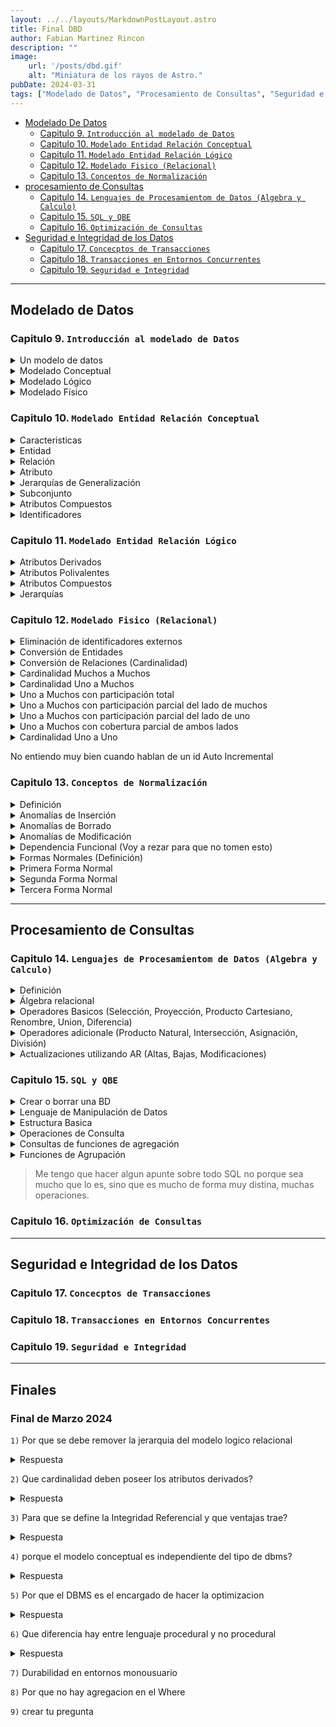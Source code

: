 ```yaml
---
layout: ../../layouts/MarkdownPostLayout.astro
title: Final DBD
author: Fabian Martinez Rincon
description: ""
image:
    url: '/posts/dbd.gif'
    alt: "Miniatura de los rayos de Astro."
pubDate: 2024-03-31
tags: ["Modelado de Datos", "Procesamiento de Consultas", "Seguridad e Integridad de los Datos"]
---
```


- [Modelado De Datos](#modelado-de-datos)
    - [Capitulo 9. `Introducción al modelado de Datos`](#capitulo-9-introducción-al-modelado-de-datos)
    - [Capitulo 10. `Modelado Entidad Relación Conceptual`](#capitulo-10-modelado-entidad-relación-conceptual)
    - [Capitulo 11. `Modelado Entidad Relación Lógico`](#capitulo-11-modelado-entidad-relación-lógico)
    - [Capitulo 12. `Modelado Fisico (Relacional)`](#capitulo-12-modelado-fisico-relacional)
    - [Capitulo 13. `Conceptos de Normalización`](#capitulo-13-conceptos-de-normalización)
- [procesamiento de Consultas](#procesamiento-de-consultas)
    - [Capitulo 14. `Lenguajes de Procesamientom de Datos (Algebra y Calculo)`](#capitulo-14-lenguajes-de-procesamientom-de-datos-algebra-y-calculo)
    - [Capitulo 15. `SQL y QBE`](#capitulo-15-sql-y-qbe)
    - [Capitulo 16. `Optimización de Consultas`](#capitulo-16-optimización-de-consultas)
- [Seguridad e Integridad de los Datos](#seguridad-e-integridad-de-los-datos)
    - [Capitulo 17. `Concecptos de Transacciones`](#capitulo-17-concecptos-de-transacciones)
    - [Capitulo 18. `Transacciones en Entornos Concurrentes`](#capitulo-18-transacciones-en-entornos-concurrentes)
    - [Capitulo 19. `Seguridad e Integridad`](#capitulo-19-seguridad-e-integridad)

---

## Modelado de Datos

### Capitulo 9. `Introducción al modelado de Datos`

<details><summary>Un modelo de datos</summary>

Es un conjunto de herramientas conceptuales que permiten describir la información que es necesaria administrar para un SI (Sistema de Información),
las relaciones existen entre estos datos, la semántica asociada y las restricciones de consistencia
</details>

<details><summary>Modelado Conceptual</summary>

Es desarrollado durante la etapa de adquisición de conocimiento del problema; el analista se independiza del tipo de SGBD (Sistema de Gestión de Bases de Datos) a utilizar y, por consiguiente, dedl producto de mercado. Así, el modelo conceptual se desarrolla independientemente de su implementación final.
</details>

<details><summary>Modelado Lógico</summary>

El analista debe determinar el tipo de SGBD, debido a que las decisiones que debe tomar dependen de esa elección.
</details>

<details><summary>Modelado Físico</summary>

Es necesario tomar decisiones específicas. Estas últimas tienen que ver con el producto de mercado a utilizar, es decir, el SGBD específico.
</details>

### Capitulo 10. `Modelado Entidad Relación Conceptual`

<details><summary>Caracteristicas</summary>


![image](https://github.com/Fabian-Martinez-Rincon/FOD/assets/55964635/b693153b-0d1c-4a6a-84d3-528d050c74dc)
</details>

<details><summary>Entidad</summary>


![image](https://github.com/Fabian-Martinez-Rincon/FOD/assets/55964635/b6d63f29-0df5-4547-a9bb-8572e04c8871)
![image](https://github.com/Fabian-Martinez-Rincon/FOD/assets/55964635/526eb338-f35e-43ac-b650-d947aa1decc5)
</details>

<details><summary>Relación</summary>

![image](https://github.com/Fabian-Martinez-Rincon/FOD/assets/55964635/e04df4dc-cf37-4800-929b-e1a5d6458048)

#### Ejemplos

![image](https://github.com/Fabian-Martinez-Rincon/FOD/assets/55964635/537b9876-f60f-425c-bc18-6b18c9eebe2c)
</details>

<details><summary>Atributo</summary>

![image](https://github.com/Fabian-Martinez-Rincon/FOD/assets/55964635/3a047ef6-5ae3-41d2-aac6-aece47c70756)

#### Ejemplo

![image](https://github.com/Fabian-Martinez-Rincon/FOD/assets/55964635/66cd70e8-0e74-461e-8fb7-2a8252f450e5)

#### Cardinalidades

![image](https://github.com/Fabian-Martinez-Rincon/FOD/assets/55964635/00f4c0a0-2d1f-4574-9a01-273916b8a596)
</details>

<details><summary>Jerarquías de Generalización</summary>

![image](https://github.com/Fabian-Martinez-Rincon/FOD/assets/55964635/c89b332b-8d0e-40e2-bf6f-20a3de2bd7ba)

#### Ejemplo

![image](https://github.com/Fabian-Martinez-Rincon/FOD/assets/55964635/c2cf7bb0-a514-4cf4-a64e-9b94a0728bc8)

</details>

<details><summary>Subconjunto</summary>

![image](https://github.com/Fabian-Martinez-Rincon/FOD/assets/55964635/882e35f7-e4c0-4860-bb28-a158eff5aceb)

#### Ejemplo

![image](https://github.com/Fabian-Martinez-Rincon/FOD/assets/55964635/3b8787ff-24ad-4f3b-b88d-652fa366ced6)

</details>

<details><summary>Atributos Compuestos</summary>

![image](https://github.com/Fabian-Martinez-Rincon/FOD/assets/55964635/96cff147-7eec-4092-9eb9-2d3b98b553c8)

#### Ejemplo

![image](https://github.com/Fabian-Martinez-Rincon/FOD/assets/55964635/f87b9c7e-e7ad-4723-b4de-9cc55a463979)

</details>

<details><summary>Identificadores</summary>

![image](https://github.com/Fabian-Martinez-Rincon/FOD/assets/55964635/a5af9c52-03aa-4ac8-b074-20cf2301cc74)
![image](https://github.com/Fabian-Martinez-Rincon/Fabian-Martinez-Rincon/assets/55964635/fac1b82f-a829-40ea-bc7d-d3a082703736)

#### Identificador Simple

![image](https://github.com/Fabian-Martinez-Rincon/Fabian-Martinez-Rincon/assets/55964635/150e09dd-b1cb-400c-bea1-2b89513dfdcb)

#### Identificador Compuesto

![image](https://github.com/Fabian-Martinez-Rincon/Fabian-Martinez-Rincon/assets/55964635/0e67bd94-1dec-4c76-b31a-70d1e7e8e1f2)

#### Identificador Externo

![image](https://github.com/Fabian-Martinez-Rincon/Fabian-Martinez-Rincon/assets/55964635/7b0f32b0-4423-4cdc-abc2-3fb653fc3a64)

</details>

### Capitulo 11. `Modelado Entidad Relación Lógico`

<details><summary>Atributos Derivados</summary>

![image](https://github.com/Fabian-Martinez-Rincon/Fabian-Martinez-Rincon/assets/55964635/b2560676-d61d-4153-b785-8f9abd6f5196)
</details>


<details><summary>Atributos Polivalentes</summary>

![image](https://github.com/Fabian-Martinez-Rincon/Fabian-Martinez-Rincon/assets/55964635/5fe85d5c-e6e6-43d5-84f6-d942ed97f6ad)

#### Ejemplo de como deberian verse los atributos polivalentes

![image](https://github.com/Fabian-Martinez-Rincon/Fabian-Martinez-Rincon/assets/55964635/b5f8aea3-9115-4a83-b097-6e48ade4ba64)

</details>

<details><summary>Atributos Compuestos</summary>

![image](https://github.com/Fabian-Martinez-Rincon/Fabian-Martinez-Rincon/assets/55964635/a045d635-b49e-4021-a781-b06ccbcb284c)
![image](https://github.com/Fabian-Martinez-Rincon/Fabian-Martinez-Rincon/assets/55964635/370263c7-7898-490e-bde8-2f3592755181)
![image](https://github.com/Fabian-Martinez-Rincon/Fabian-Martinez-Rincon/assets/55964635/fed015d7-a5e6-40e1-a3ef-5ddd19ee19db)
</details>

<details><summary>Jerarquías</summary>

![image](https://github.com/Fabian-Martinez-Rincon/Fabian-Martinez-Rincon/assets/55964635/60cce5aa-f12a-4884-a759-e7fe924dd0dd)
![image](https://github.com/Fabian-Martinez-Rincon/Fabian-Martinez-Rincon/assets/55964635/1e50b6b5-658c-4e01-be7d-4ee1b1124e40)

### Primer Ejemplo de Relacion de Jerarquia (P-E)

<table><td>

![image](https://github.com/Fabian-Martinez-Rincon/Fabian-Martinez-Rincon/assets/55964635/23066141-5b6b-4b2c-994e-490d0cb6c2a0)
</td><td>

![image](https://github.com/Fabian-Martinez-Rincon/Fabian-Martinez-Rincon/assets/55964635/94051a04-c275-4ac3-862c-08a5cfd9bda1)
</td></table>

#### Sobre el mismo ejemplo pero aplicando la 3ra opción

![image](https://github.com/Fabian-Martinez-Rincon/Fabian-Martinez-Rincon/assets/55964635/b725c0bc-9dad-4de6-88fd-b5af84806a7d)

### Segundo Ejemplo de Relacion de Jerarquia (T-E) 

![image](https://github.com/Fabian-Martinez-Rincon/Fabian-Martinez-Rincon/assets/55964635/e2ee215f-363b-4bdc-a1da-3304ede7a604)

#### Resolución con la 3era opción

Las otras dos opciones aunque se pueden aplicar, no son rentables en este caso ya que perdemos mucha legibilidad y mantenibilidad en el modelo.

![image](https://github.com/Fabian-Martinez-Rincon/Fabian-Martinez-Rincon/assets/55964635/2a562884-b811-4fa3-9c49-34f56af4c521)

</details>

### Capitulo 12. `Modelado Fisico (Relacional)`

<details><summary>Eliminación de identificadores externos</summary>

![image](https://github.com/Fabian-Martinez-Rincon/Fabian-Martinez-Rincon/assets/55964635/f5b486ac-c482-4d37-8928-ca9c070480fc)

<table><td>

![image](https://github.com/Fabian-Martinez-Rincon/Fabian-Martinez-Rincon/assets/55964635/ddacd0b4-ebbf-4f3f-8b49-14fdf1701cae)
</td><td>

![image](https://github.com/Fabian-Martinez-Rincon/Fabian-Martinez-Rincon/assets/55964635/3ee482c9-9b62-42f8-8072-9d61088e80ae)
</td></table>
</details>

<details><summary>Conversión de Entidades</summary>

![image](https://github.com/Fabian-Martinez-Rincon/Fabian-Martinez-Rincon/assets/55964635/96bcdbd2-122f-4240-8e6a-ba3accaabf5d)
![image](https://github.com/Fabian-Martinez-Rincon/Fabian-Martinez-Rincon/assets/55964635/e46fb735-5e36-41a2-ab26-1f5c6b41d2eb)
![image](https://github.com/Fabian-Martinez-Rincon/Fabian-Martinez-Rincon/assets/55964635/f624fa1c-5f5b-4c9f-aa50-d65927167c85)
![image](https://github.com/Fabian-Martinez-Rincon/Fabian-Martinez-Rincon/assets/55964635/b5095bcc-2777-475b-a8b6-b0e637966d0b)
![image](https://github.com/Fabian-Martinez-Rincon/Fabian-Martinez-Rincon/assets/55964635/847f4d34-39bf-4725-af39-ce1114bc7e50)
</details>

<details><summary>Conversión de Relaciones (Cardinalidad)</summary>

![image](https://github.com/Fabian-Martinez-Rincon/Fabian-Martinez-Rincon/assets/55964635/2319e63c-0211-45f9-8407-3fb969f33392)
</details>

<details><summary>Cardinalidad Muchos a Muchos</summary>

![image](https://github.com/Fabian-Martinez-Rincon/Fabian-Martinez-Rincon/assets/55964635/f1237f7d-cdb2-42f2-9902-1b58d844eb2d)
![image](https://github.com/Fabian-Martinez-Rincon/Fabian-Martinez-Rincon/assets/55964635/4775229c-d4c1-41bf-b449-94cf22d3ec95)
</details>

<details><summary>Cardinalidad Uno a Muchos</summary>

![image](https://github.com/Fabian-Martinez-Rincon/Fabian-Martinez-Rincon/assets/55964635/8e04e746-fac7-4f47-90b7-437150b9bfb2)
</details>

<details><summary>Uno a Muchos con participación total</summary>

![image](https://github.com/Fabian-Martinez-Rincon/Fabian-Martinez-Rincon/assets/55964635/5a0d9073-8a69-4e60-ad3f-94cbff645cf3)
![image](https://github.com/Fabian-Martinez-Rincon/Fabian-Martinez-Rincon/assets/55964635/9b6d6e8c-f63a-4cf8-a72c-7fef727d861e)
![image](https://github.com/Fabian-Martinez-Rincon/Fabian-Martinez-Rincon/assets/55964635/a9406746-8f58-44d3-ac11-2d0b7bfbded3)
</details>

<details><summary>Uno a Muchos con participación parcial del lado de muchos</summary>

![image](https://github.com/Fabian-Martinez-Rincon/Fabian-Martinez-Rincon/assets/55964635/5f35607f-9fbf-4c21-89a0-bc37bede0377)
![image](https://github.com/Fabian-Martinez-Rincon/Fabian-Martinez-Rincon/assets/55964635/5a410b48-90de-44d2-8ab1-4724472ddedf)
![image](https://github.com/Fabian-Martinez-Rincon/Fabian-Martinez-Rincon/assets/55964635/c40ebe41-3b33-4c43-aec7-3bb097a0bd11)
</details>

<details><summary>Uno a Muchos con participación parcial del lado de uno</summary>

![image](https://github.com/Fabian-Martinez-Rincon/Fabian-Martinez-Rincon/assets/55964635/b38d61b6-843e-4e18-a836-8acf6d0246f7)
![image](https://github.com/Fabian-Martinez-Rincon/Fabian-Martinez-Rincon/assets/55964635/15569a2c-9c1b-46b1-b221-59f19c29c9ac)
![image](https://github.com/Fabian-Martinez-Rincon/Fabian-Martinez-Rincon/assets/55964635/c3aaf951-f3ba-4298-8566-8b77ab0424e2)
![image](https://github.com/Fabian-Martinez-Rincon/Fabian-Martinez-Rincon/assets/55964635/71cfb10a-32ab-4cfc-945b-92a2161b04d4)
</details>

<details><summary>Uno a Muchos con cobertura parcial de ambos lados</summary>

![image](https://github.com/Fabian-Martinez-Rincon/Fabian-Martinez-Rincon/assets/55964635/019dd03e-6dcc-487d-a3e5-ffecaf0a7ce0)
</details>

<details><summary>Cardinalidad Uno a Uno</summary>

![image](https://github.com/Fabian-Martinez-Rincon/Fabian-Martinez-Rincon/assets/55964635/3caa6244-05bf-41f1-8c45-dc7ca81a8a4f)
![image](https://github.com/Fabian-Martinez-Rincon/Fabian-Martinez-Rincon/assets/55964635/b7d40c38-df13-430e-9893-ab62179ba856)
![image](https://github.com/Fabian-Martinez-Rincon/Fabian-Martinez-Rincon/assets/55964635/fe282b50-14da-4cea-acc9-5cdb238b007a)
</details>

No entiendo muy bien cuando hablan de un id Auto Incremental

### Capitulo 13. `Conceptos de Normalización`

<details><summary>Definición</summary>

![image](https://github.com/Fabian-Martinez-Rincon/Fabian-Martinez-Rincon/assets/55964635/10312851-8abf-4ca3-a73c-4a395518219a)
</details>

<details><summary>Anomalías de Inserción</summary>

![image](https://github.com/Fabian-Martinez-Rincon/Fabian-Martinez-Rincon/assets/55964635/37192650-6f13-4903-87ab-a354f2d64ce0)
![image](https://github.com/Fabian-Martinez-Rincon/Fabian-Martinez-Rincon/assets/55964635/96d234ac-158e-4f7a-b136-c00a3a8338f1)
![image](https://github.com/Fabian-Martinez-Rincon/Fabian-Martinez-Rincon/assets/55964635/5c4096e8-7bfb-4568-a89d-cd9a9147f723)
</details>

<details><summary>Anomalías de Borrado</summary>

![image](https://github.com/Fabian-Martinez-Rincon/Fabian-Martinez-Rincon/assets/55964635/40bb4730-2c35-4d47-9928-5c73e5d0accb)
![image](https://github.com/Fabian-Martinez-Rincon/Fabian-Martinez-Rincon/assets/55964635/96d234ac-158e-4f7a-b136-c00a3a8338f1)
</details>

<details><summary>Anomalías de Modificación</summary>

![image](https://github.com/Fabian-Martinez-Rincon/Fabian-Martinez-Rincon/assets/55964635/3dfc3b3e-d372-461b-8bdc-6fe7337b6b55)
![image](https://github.com/Fabian-Martinez-Rincon/Fabian-Martinez-Rincon/assets/55964635/96d234ac-158e-4f7a-b136-c00a3a8338f1)
</details>

<details><summary>Dependencia Funcional (Voy a rezar para que no tomen esto)</summary>
<img src='https://media.giphy.com/media/v1.Y2lkPTc5MGI3NjExajhmb2ViYTQ4MTd3Z25nYWU2Y2N2OTV2Mm1sa2E1YXZxemtqNTN4dSZlcD12MV9pbnRlcm5hbF9naWZfYnlfaWQmY3Q9Zw/1yMQsiA60rrjMD3vSk/giphy.gif'>
</details>

<details><summary>Formas Normales (Definición)</summary>

![image](https://github.com/Fabian-Martinez-Rincon/Fabian-Martinez-Rincon/assets/55964635/5fc57b5c-bb4f-4387-866d-930ea28c39f2)
</details>

<details><summary>Primera Forma Normal</summary>

![image](https://github.com/Fabian-Martinez-Rincon/Fabian-Martinez-Rincon/assets/55964635/4805cd4d-bcb4-4ffd-8cca-3fc2d0df7b3a)
![image](https://github.com/Fabian-Martinez-Rincon/Fabian-Martinez-Rincon/assets/55964635/6f30c8c2-0376-49b0-a314-481a9123ce98)
</details>

<details><summary>Segunda Forma Normal</summary>

![image](https://github.com/Fabian-Martinez-Rincon/Fabian-Martinez-Rincon/assets/55964635/a8d2b6b5-0c83-4acf-8f19-e3a30aa36395)
</details>

<details><summary>Tercera Forma Normal</summary>

![image](https://github.com/Fabian-Martinez-Rincon/Fabian-Martinez-Rincon/assets/55964635/ab047be1-97c9-46a7-91ef-39166a44d480)
![image](https://github.com/Fabian-Martinez-Rincon/Fabian-Martinez-Rincon/assets/55964635/faf87410-e7d0-4238-9d58-8fa0856dd802)
![image](https://github.com/Fabian-Martinez-Rincon/Fabian-Martinez-Rincon/assets/55964635/95ee5640-dd54-4c19-8903-6f65b683e091)
![image](https://github.com/Fabian-Martinez-Rincon/Fabian-Martinez-Rincon/assets/55964635/7c0da7d4-a847-4f1a-9705-3d8215a5fa04)
</details>

---

## Procesamiento de Consultas

### Capitulo 14. `Lenguajes de Procesamientom de Datos (Algebra y Calculo)`

<details><summary>Definición</summary>

Los lenguajes de procesamiento de datos permiten operar con la información contenida en una BD

![image](https://github.com/Fabian-Martinez-Rincon/Fabian-Martinez-Rincon/assets/55964635/ebaabdb3-8079-41ab-89c7-e11d47d16135)

</details>

<details><summary>Álgebra relacional</summary>

![image](https://github.com/Fabian-Martinez-Rincon/Fabian-Martinez-Rincon/assets/55964635/a0f3d6d8-3acb-443b-b559-61f2c9716f28)
</details>

<details><summary>Operadores Basicos (Selección, Proyección, Producto Cartesiano, Renombre, Union, Diferencia)</summary>

![image](https://github.com/Fabian-Martinez-Rincon/Fabian-Martinez-Rincon/assets/55964635/55a17f2a-02ca-4284-88ee-72f7240055d5)

### Selección

![image](https://github.com/Fabian-Martinez-Rincon/Fabian-Martinez-Rincon/assets/55964635/26d82211-698a-42c9-87c9-99b8a7e5e6e1)

<table><td>

![image](https://github.com/Fabian-Martinez-Rincon/Fabian-Martinez-Rincon/assets/55964635/5486427c-a274-49b6-9a71-170d8191f746)
</td><td>

![image](https://github.com/Fabian-Martinez-Rincon/Fabian-Martinez-Rincon/assets/55964635/beaef63d-ebc0-47c4-b152-6df97222138f)
</td></table>


### Proyección

![image](https://github.com/Fabian-Martinez-Rincon/Fabian-Martinez-Rincon/assets/55964635/23865cd1-d1e6-4feb-b83d-1df50f984056)

<table><td>

![image](https://github.com/Fabian-Martinez-Rincon/Fabian-Martinez-Rincon/assets/55964635/f77ba88e-f755-4542-b580-16664349233e)
</td><td>

![image](https://github.com/Fabian-Martinez-Rincon/Fabian-Martinez-Rincon/assets/55964635/bce22b96-a207-4627-a4d0-9fed0847f29a)
</td></table>

### Producto Cartesiano

![image](https://github.com/Fabian-Martinez-Rincon/Fabian-Martinez-Rincon/assets/55964635/5fd9042e-733f-462d-9904-3336940dcdac)
![image](https://github.com/Fabian-Martinez-Rincon/Fabian-Martinez-Rincon/assets/55964635/68f89435-fe31-4412-b399-6074df552902)

<table><td>

![image](https://github.com/Fabian-Martinez-Rincon/Fabian-Martinez-Rincon/assets/55964635/f9ea231d-6821-4060-88e3-6f2b99b025c4)
</td><td>

![image](https://github.com/Fabian-Martinez-Rincon/Fabian-Martinez-Rincon/assets/55964635/f047b7f7-1407-46d3-a25b-0ddd89ec5e21)
</td></table>

#### Resultado

![image](https://github.com/Fabian-Martinez-Rincon/Fabian-Martinez-Rincon/assets/55964635/9704040f-9693-4f72-9411-e64a4f40488c)

![image](https://github.com/Fabian-Martinez-Rincon/Fabian-Martinez-Rincon/assets/55964635/36a9c303-d2b4-460d-982d-a27e9a28275e)

### Renombre

![image](https://github.com/Fabian-Martinez-Rincon/Fabian-Martinez-Rincon/assets/55964635/21479ea2-09cc-4b85-ad32-0a14a78b3054)
![image](https://github.com/Fabian-Martinez-Rincon/Fabian-Martinez-Rincon/assets/55964635/707049bd-4a64-46ee-bfb0-5c723441cd90)

#### Resultado

<table><td>

![image](https://github.com/Fabian-Martinez-Rincon/Fabian-Martinez-Rincon/assets/55964635/ca8ade51-3800-4504-9229-28d2bdaea84f)
</td><td>

![image](https://github.com/Fabian-Martinez-Rincon/Fabian-Martinez-Rincon/assets/55964635/fb120440-ffa9-45af-8a53-0f70ffe7fc2a)
</td></table>

### Union

![image](https://github.com/Fabian-Martinez-Rincon/Fabian-Martinez-Rincon/assets/55964635/63cb07c0-f663-4579-bd8e-2baab048d065)
![image](https://github.com/Fabian-Martinez-Rincon/Fabian-Martinez-Rincon/assets/55964635/28b69d3b-1b83-4afb-846e-509f2aa81f0c)

#### Tablas

<table><td>

![image](https://github.com/Fabian-Martinez-Rincon/Fabian-Martinez-Rincon/assets/55964635/14562c37-bcd8-4be0-80a7-6e5684d46466)
</td><td>

![image](https://github.com/Fabian-Martinez-Rincon/Fabian-Martinez-Rincon/assets/55964635/82673347-f1a2-46e4-93ac-4db6c219d9f8)

![image](https://github.com/Fabian-Martinez-Rincon/Fabian-Martinez-Rincon/assets/55964635/7a30fac2-982c-4ee8-80fa-17fe7f3e96e8)
</td></table>

#### Resultado

![image](https://github.com/Fabian-Martinez-Rincon/Fabian-Martinez-Rincon/assets/55964635/50510ba8-219f-4154-bea1-ba3cd954e4a5)

![image](https://github.com/Fabian-Martinez-Rincon/Fabian-Martinez-Rincon/assets/55964635/1c059871-12fb-4aee-8177-428fb058c700)

### Diferencia

![image](https://github.com/Fabian-Martinez-Rincon/Fabian-Martinez-Rincon/assets/55964635/776fdb23-47b6-4a9c-be03-8cf92dffacb0)
![image](https://github.com/Fabian-Martinez-Rincon/Fabian-Martinez-Rincon/assets/55964635/c36e0f93-ae5c-4035-97d3-5c8925194cc8)

#### Tablas

<table><td>

![image](https://github.com/Fabian-Martinez-Rincon/Fabian-Martinez-Rincon/assets/55964635/14562c37-bcd8-4be0-80a7-6e5684d46466)
</td><td>

![image](https://github.com/Fabian-Martinez-Rincon/Fabian-Martinez-Rincon/assets/55964635/82673347-f1a2-46e4-93ac-4db6c219d9f8)

![image](https://github.com/Fabian-Martinez-Rincon/Fabian-Martinez-Rincon/assets/55964635/7a30fac2-982c-4ee8-80fa-17fe7f3e96e8)
</td></table>

#### Resultado

![image](https://github.com/Fabian-Martinez-Rincon/Fabian-Martinez-Rincon/assets/55964635/3265ba61-2467-4ca7-be08-14b503bf0f08)

</details>

<details><summary>Operadores adicionale (Producto Natural, Intersección, Asignación, División)</summary>

### Producto Natural

![image](https://github.com/Fabian-Martinez-Rincon/Fabian-Martinez-Rincon/assets/55964635/6f12af31-fa5c-4ad8-9d96-2e0d52b80680)
![image](https://github.com/Fabian-Martinez-Rincon/Fabian-Martinez-Rincon/assets/55964635/36f3f46e-fca5-490b-a792-2ae0f2661d22)

<table><td>

![image](https://github.com/Fabian-Martinez-Rincon/Fabian-Martinez-Rincon/assets/55964635/f9ea231d-6821-4060-88e3-6f2b99b025c4)
</td><td>

![image](https://github.com/Fabian-Martinez-Rincon/Fabian-Martinez-Rincon/assets/55964635/f047b7f7-1407-46d3-a25b-0ddd89ec5e21)
</td></table>

#### Resultado

Seria esto sin las tablas repetidas

![image](https://github.com/Fabian-Martinez-Rincon/Fabian-Martinez-Rincon/assets/55964635/9704040f-9693-4f72-9411-e64a4f40488c)

### Intersección

![image](https://github.com/Fabian-Martinez-Rincon/Fabian-Martinez-Rincon/assets/55964635/8c3df123-9993-4b80-b1ac-11924426e15a)
![image](https://github.com/Fabian-Martinez-Rincon/Fabian-Martinez-Rincon/assets/55964635/89bba6b0-e8c8-4d25-907f-05ba58bb7f8b)

<table><td>

![image](https://github.com/Fabian-Martinez-Rincon/Fabian-Martinez-Rincon/assets/55964635/14562c37-bcd8-4be0-80a7-6e5684d46466)
</td><td>

![image](https://github.com/Fabian-Martinez-Rincon/Fabian-Martinez-Rincon/assets/55964635/82673347-f1a2-46e4-93ac-4db6c219d9f8)

![image](https://github.com/Fabian-Martinez-Rincon/Fabian-Martinez-Rincon/assets/55964635/7a30fac2-982c-4ee8-80fa-17fe7f3e96e8)
</td></table>

#### Resultado

![image](https://github.com/Fabian-Martinez-Rincon/Fabian-Martinez-Rincon/assets/55964635/3d1a2f65-4617-4671-8f1b-6ffcfad9348e)

![image](https://github.com/Fabian-Martinez-Rincon/Fabian-Martinez-Rincon/assets/55964635/c7bfa7cd-868d-4a24-b5fb-e63ff0cb55dd)

### Asignación

![image](https://github.com/Fabian-Martinez-Rincon/Fabian-Martinez-Rincon/assets/55964635/0dafdca6-6694-473b-bf4e-d197ce16242c)

### División

![image](https://github.com/Fabian-Martinez-Rincon/Fabian-Martinez-Rincon/assets/55964635/dd4e0285-41ca-46ac-99f2-9288b75695d1)

</details>

<details><summary>Actualizaciones utilizando AR (Altas, Bajas, Modificaciones)</summary>

### Altas

![image](https://github.com/Fabian-Martinez-Rincon/Fabian-Martinez-Rincon/assets/55964635/30b1a46a-e535-4643-abfa-225850d1a897)

### Bajas

![image](https://github.com/Fabian-Martinez-Rincon/Fabian-Martinez-Rincon/assets/55964635/dc40371e-a64d-4f07-bb72-f22213b91dcf)

### Modificaciones

![image](https://github.com/Fabian-Martinez-Rincon/Fabian-Martinez-Rincon/assets/55964635/442e77f5-6684-4d87-8491-9c5a7b5740fa)

</details>

### Capitulo 15. `SQL y QBE`

<details><summary>Crear o borrar una BD</summary>

![image](https://github.com/Fabian-Martinez-Rincon/Fabian-Martinez-Rincon/assets/55964635/67504e79-25c4-4237-bdfd-187b39f3a610)
</details>

<details><summary>Lenguaje de Manipulación de Datos</summary>

![image](https://github.com/Fabian-Martinez-Rincon/Fabian-Martinez-Rincon/assets/55964635/58a3d666-e379-43e2-bb7a-af25749aaa22)
</details>

<details><summary>Estructura Basica</summary>

![image](https://github.com/Fabian-Martinez-Rincon/Fabian-Martinez-Rincon/assets/55964635/22fd98d6-4ce1-4d77-bba3-5364182db56e)
![image](https://github.com/Fabian-Martinez-Rincon/Fabian-Martinez-Rincon/assets/55964635/d869ba0c-8c47-4b3a-8288-6888be4ad3e1)
</details>

<details><summary>Operaciones de Consulta</summary>

![image](https://github.com/Fabian-Martinez-Rincon/Fabian-Martinez-Rincon/assets/55964635/1dcc3ea3-0fe8-4666-b3ab-937b54464163)
</details>

<details><summary>Consultas de funciones de agregación</summary>

![image](https://github.com/Fabian-Martinez-Rincon/Fabian-Martinez-Rincon/assets/55964635/cc3ae613-a1d4-451e-b653-3a3b703b388e)
</details>

<details><summary>Funciones de Agrupación</summary>

![image](https://github.com/Fabian-Martinez-Rincon/Fabian-Martinez-Rincon/assets/55964635/118a9c8a-4d57-4bf6-bf7a-a404207ff632)
![image](https://github.com/Fabian-Martinez-Rincon/Fabian-Martinez-Rincon/assets/55964635/c28ee4bb-3736-4258-b9b3-317e76b2807f)
</details>

> Me tengo que hacer algun apunte sobre todo SQL no porque sea mucho que lo es, sino que es mucho de forma muy distina, muchas operaciones.

### Capitulo 16. `Optimización de Consultas`

---

## Seguridad e Integridad de los Datos

### Capitulo 17. `Concecptos de Transacciones`

### Capitulo 18. `Transacciones en Entornos Concurrentes`

### Capitulo 19. `Seguridad e Integridad`

---

## Finales

### Final de Marzo 2024

`1)` Por que se debe remover la jerarquia del modelo logico relacional

<details><summary>Respuesta</summary></details>

`2)` Que cardinalidad deben poseer los atributos derivados?

<details><summary>Respuesta</summary></details>

`3)` Para que se define la Integridad Referencial y que ventajas trae?

<details><summary>Respuesta</summary></details>

`4)` porque el modelo conceptual es independiente del tipo de dbms?

<details><summary>Respuesta</summary></details>

`5)` Por que el DBMS es el encargado de hacer la optimizacion

<details><summary>Respuesta</summary></details>

`6)` Que diferencia hay entre lenguaje procedural y no procedural

<details><summary>Respuesta</summary></details>

`7)` Durabilidad en entornos monousuario



`8)` Por que no hay agregacion en el Where



`9)`  crear tu pregunta


